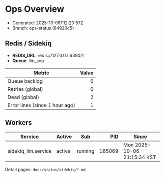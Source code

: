 # Ops Overview

- Generated: 2025-10-06T12:20:57Z
- Branch: ops-status (64920c5)

## Redis / Sidekiq
- **REDIS_URL**: redis://127.0.0.1:6380/1
- **Queue**: llm_seo

| Metric | Value |
|---|---:|
| Queue backlog | 0 |
| Retries (global) | 0 |
| Dead (global) | 2 |
| Error lines (since 1 hour ago) | 1 |

## Workers
| Service | Active | Sub | PID | Since |
|---|---|---|---:|---|
| sidekiq_llm.service | active | running | 165069 | Mon 2025-10-06 21:15:34 KST |

Detail pages: `docs/status/sidekiq/*.md`
